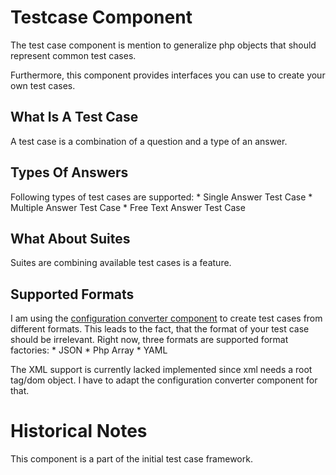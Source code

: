 # Testcase Component

The test case component is mention to generalize php objects that should represent common test cases.

Furthermore, this component provides interfaces you can use to create your own test cases.

## What Is A Test Case

A test case is a combination of a question and a type of an answer.

## Types Of Answers

Following types of test cases are supported:
    * Single Answer Test Case
    * Multiple Answer Test Case
    * Free Text Answer Test Case

## What About Suites

Suites are combining available test cases is a feature.

## Supported Formats

I am using the [configuration converter component](https://github.com/stevleibelt/php_net_bazzline_component_converter "configuration converter component") to create test cases from different formats. This leads to the fact, that the format of your test case should be irrelevant. Right now, three formats are supported format factories:
    * JSON
    * Php Array
    * YAML

The XML support is currently lacked implemented since xml needs a root tag/dom object. I have to adapt the configuration converter component for that.

# Historical Notes

This component is a part of the initial test case framework.

